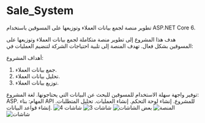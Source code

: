 # Sale_System
 تطوير منصة لجمع بيانات العملاء وتوزيعها على المسوقين باستخدام ASP.NET Core 6.

 
هدف هذا المشروع إلى تطوير منصة متكاملة لجمع بيانات العملاء وتوزيعها على المسوقين بشكل فعال. تهدف المنصة إلى تلبية احتياجات الشركة لتنضيم العمليات في:

أهداف المشروع:

1. جمع بيانات العملاء.
2. تحليل بيانات العملاء.
3. توزيع بيانات العملاء.

توفير واجهة سهلة الاستخدام للمسوقين للبحث عن البيانات التي يحتاجونها.
لغة المشروع: ASP.
المهام:
 بناء API للمشروع.
 إنشاء لوحة التحكم.
 إنشاء العمليات.
 تحليل المتطلبات.
 إنشاء قواعد البيانات.
 ![شاشات 4](https://github.com/almgdshi123/Sale_System/assets/85642734/92722285-34a4-4505-8149-bde9fceaecd9)
![شاشات 3](https://github.com/almgdshi123/Sale_System/assets/85642734/20a32c42-15b7-4715-95a8-56c69fae7f1b)
![بعض الشاشات](https://github.com/almgdshi123/Sale_System/assets/85642734/6d2d168f-0d9f-4a84-86a3-d5043015cf06)
![المنصة](https://github.com/almgdshi123/Sale_System/assets/85642734/5deafc06-3d86-4a7a-973f-bf3447210897)
![شاشات](https://github.com/almgdshi123/Sale_System/assets/85642734/652d5806-0b3f-482b-b809-c301c89e6e26)
